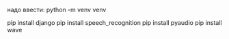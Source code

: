 надо ввести:
python -m venv venv

pip install django
pip install speech_recognition
pip install pyaudio
pip install wave
